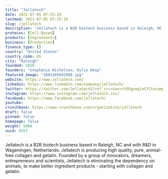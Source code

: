 ```yaml
---
title: "Jellatech"
date: 2021-07-05 07:25:19
lastmod: 2021-07-05 07:25:19
slug: /jellatech
description: "Jellatech is a B2B biotech business based in Raleigh, NC and with R&D in Wageningen, Netherlands. Jellatech is producing high quality, pure, animal-free collagen and gelatin. Founded by a group of innovators, dreamers, entrepreneurs and scientists, Jellatech is eliminating the dependency on animals, to make better ingredient products - starting with collagen and gelatin."
proteins: [Cell-Based]
products: [Ingredients]
business: [Production]
finance_type: []
country: "United States"
country_code: US
city: "Raleigh"
founded: 2020
founders: "Stephanie Michelsen, Kylie Hesp"
featured_image: "1603305692988.jpg"
website: https://www.jellatech.com/
linkedin: https://www.linkedin.com/company/jellatech/
twitter: https://twitter.com/Jellatech1?ref_src=twsrc%5Egoogle%7Ctwcamp%5Eserp%7Ctwgr%5Eauthor
instagram: https://www.instagram.com/jellatech.inc/
facebook: https://www.facebook.com/jellatech/
youtube: 
crunchbase: https://www.crunchbase.com/organization/jellatech
draft: false
pinned: false
homepage: false
weight: 5000
uuid: 9257
---
```

Jellatech is a B2B biotech business based in Raleigh, NC and with R&D in Wageningen, Netherlands. Jellatech is producing high quality, pure, animal-free collagen and gelatin. Founded by a group of innovators, dreamers, entrepreneurs and scientists, Jellatech is eliminating the dependency on animals, to make better ingredient products - starting with collagen and gelatin.
